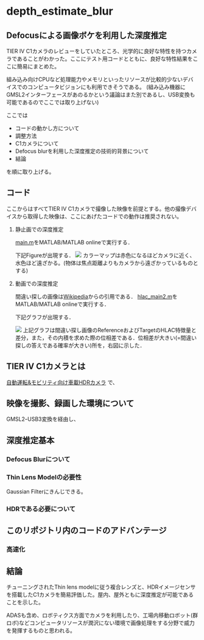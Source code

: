 # depth_estimate_blur
## Defocusによる画像ボケを利用した深度推定  
TIER IV C1カメラのレビューをしていたところ、光学的に良好な特性を持つカメラであることがわかった。ここにテスト用コードとともに、良好な特性結果をここに簡易にまとめた。

組み込み向けCPUなど処理能力やメモリといったリソースが比較的少ないデバイスでのコンピュータビジョンにも利用できそうである。
(組み込み機器にGMSL2インターフェースがあのるかという議論はまた別であるし、USB変換も可能であるのでここでは取り上げない)

ここでは
- コードの動かし方について
- 調整方法
- C1カメラについて
- Defocus blurを利用した深度推定の技術的背景について
- 結論

を順に取り上げる。






## コード
ここからはすべてTIER IV C1カメラで撮像した映像を前提とする。他の撮像デバイスから取得した映像は、ここにあげたコードでの動作は推奨されない。

1. 静止画での深度推定

    [main.m](./main.m)をMATLAB/MATLAB onlineで実行する．

    下記Figureが出現する．
    ![](img/scr1.png)
    カラーマップは赤色になるほどカメラに近く、水色ほど遠ざかる。(物体は焦点距離よりもカメラから遠ざかっているものとする)

2. 動画での深度推定
    
    間違い探しの画像は[Wikipedia](https://en.wikipedia.org/wiki/Spot_the_difference)からの引用である．
    [hlac_main2.m](./hlac_main2.m)をMATLAB/MATLAB onlineで実行する．

    下記グラフが出現する．
    
    ![](img/scr2.png)
    上記グラフは間違い探し画像のReferenceおよびTargetのHLAC特徴量と差分，また，その内積を求めた際の位相差である．位相差が大きい(=間違い探しの答えである確率が大きい)所を，右図に示した．
## TIER IV C1カメラとは
[自動運転&モビリティ向け車載HDRカメラ](https://www.paltek.co.jp/solution/tier4/index.html)
で、
## 映像を撮影、録画した環境について
GMSL2ｰUSB3変換を経由し、
## 深度推定基本
### Defocus Blurについて
### Thin Lens Modelの必要性
Gaussian Filterにきんじできる。
### HDRである必要について

## このリポジトリ内のコードのアドバンテージ 
### 高速化

## 結論 
チューニングされたThin lens modelに従う複合レンズと、HDRイメージセンサを搭載したC1カメラを簡易評価した。屋内、屋外ともに深度推定が可能であることを示した。

ADASも含め、ロボティクス方面でカメラを利用したり、工場内移動ロボット(群ロボ)などコンピュータリソースが潤沢にない環境で画像処理をする分野で威力を発揮するものと思われる。
